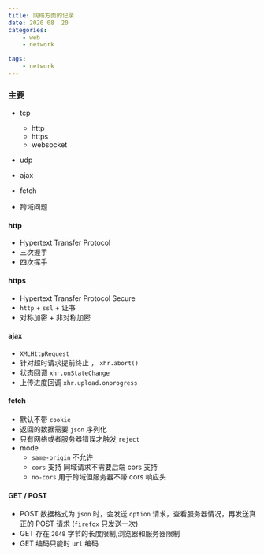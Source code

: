 ```yaml
---
title: 网络方面的记录
date: 2020 08  20
categories:
    - web
    - network

tags:
    - network
---
```


### 主要

-   tcp

    -   http
    -   https
    -   websocket

-   udp
-   ajax
-   fetch
-   跨域问题

#### http

-   Hypertext Transfer Protocol
-   三次握手
-   四次挥手

#### https

-   Hypertext Transfer Protocol Secure
-   `http` + `ssl` + 证书
-   对称加密 + 非对称加密

#### ajax

-   `XMLHttpRequest`
-   针对超时请求提前终止 ， `xhr.abort()`
-   状态回调 `xhr.onStateChange`
-   上传进度回调 `xhr.upload.onprogress`

#### fetch

-   默认不带 `cookie`
-   返回的数据需要 `json` 序列化
-   只有网络或者服务器错误才触发 `reject`
-   mode
    -   `same-origin` 不允许
    -   `cors` 支持 同域请求不需要后端 cors 支持
    -   `no-cors` 用于跨域但服务器不带 cors 响应头

#### GET / POST

-   POST 数据格式为 `json` 时，会发送 `option` 请求，查看服务器情况，再发送真正的 POST 请求 (`firefox` 只发送一次)
-   GET 存在 `2048` 字节的长度限制,浏览器和服务器限制
-   GET 编码只能时 `url` 编码

